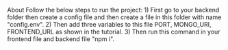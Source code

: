 About
Follow the below steps to run the project: 1) First go to your backend folder then create a config file and then create a file in this folder with name "config.env". 2) Then add three variables to this file PORT, MONGO_URI, FRONTEND_URL as shown in the tutorial. 3) Then run this command in your frontend file and backend file "npm i".
